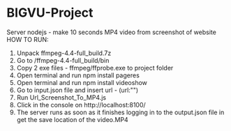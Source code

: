 # BIGVU-Project
Server nodejs - make 10 seconds MP4 video from screenshot of website
HOW TO RUN:
1. Unpack ffmpeg-4.4-full_build.7z
2. Go to /ffmpeg-4.4-full_build/bin
3. Copy 2 exe files - ffmpeg/ffprobe.exe to project folder
4. Open terminal and run npm install pageres
5. Open terminal and run npm install videoshow
6. Go to input.json file and insert url - (url:"")
7. Run Url_Screenshot_To_MP4.js
8. Click in the console on http://localhost:8100/
9. The server runs as soon as it finishes logging in to the output.json file in get the save location of the video.MP4
 
